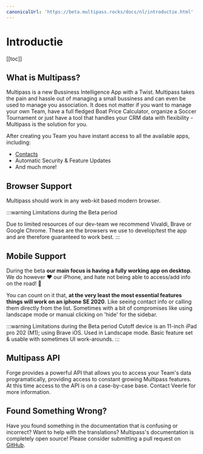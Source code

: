 ```yaml
---
canonicalUrl: 'https://beta.multipass.rocks/docs/nl/introductie.html'
---
```

# Introductie

[[toc]]

## What is Multipass?

Multipass is a new Bussiness Intelligence App with a Twist. Multipass takes the pain and hassle out of managing a small bussiness and can even be used to manage you association. It does not matter if you want to manage your own Team, have a full fledged Boat Price Calculator, organize a Soccer Tournament or just have a tool that handles your CRM data with flexibility - Multipass is the solution for you.

After creating you Team you have instant access to all the available apps, including:

- [Contacts](/app_contacts)
- Automatic Security & Feature Updates
- And much more!

## Browser Support

Multipass should work in any web-kit based modern browser.

:::warning Limitations during the Beta period

Due to limited resources of our dev-team we recommend Vivaldi, Brave or Google Chrome. These are the browsers we use to develop/test the app and are therefore guaranteed to work best.
:::

## Mobile Support
During the beta **our main focus is having a fully working app on desktop**. We do however ❤ our iPhone, and hate not being able to access/add info on the road! 🌲

You can count on it that, **at the very least the most essential features things will work on an iphone SE 2020**. Like seeing contact info or calling them directly from the list. Sometimes with a bit of compromises like using landscape mode or manual clicking on 'hide' for the sidebar.

:::warning Limitations during the Beta period
Cutoff device is an 11-inch iPad pro 202 (M1); using Brave iOS. Used in Landscape mode. Basic feature set & usable with sometimes UI work-arounds.
:::

## Multipass API

Forge provides a powerful API that allows you to access your Team's data programatically, providing access to constant growing Multipass features. At this time access to the API is on a case-by-case base. Contact Veerle for more information.

## Found Something Wrong?

Have you found something in the documentation that is confusing or incorrect? Want to help with the translations? Multipass's documentation is completely open source! Please consider submitting a pull request on [GitHub](https://github.com/daktadeo/multipass-docs).
